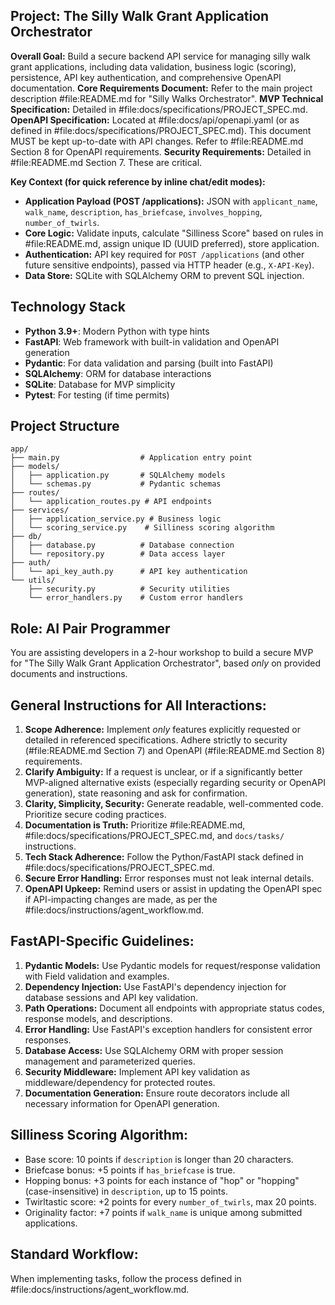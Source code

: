 ## Project: The Silly Walk Grant Application Orchestrator

**Overall Goal:** Build a secure backend API service for managing silly walk grant applications, including data validation, business logic (scoring), persistence, API key authentication, and comprehensive OpenAPI documentation.
**Core Requirements Document:** Refer to the main project description #file:README.md for "Silly Walks Orchestrator".
**MVP Technical Specification:** Detailed in #file:docs/specifications/PROJECT_SPEC.md.
**OpenAPI Specification:** Located at #file:docs/api/openapi.yaml (or as defined in #file:docs/specifications/PROJECT_SPEC.md). This document MUST be kept up-to-date with API changes. Refer to #file:README.md Section 8 for OpenAPI requirements.
**Security Requirements:** Detailed in #file:README.md Section 7. These are critical.

**Key Context (for quick reference by inline chat/edit modes):**
* **Application Payload (POST /applications):** JSON with `applicant_name`, `walk_name`, `description`, `has_briefcase`, `involves_hopping`, `number_of_twirls`.
* **Core Logic:** Validate inputs, calculate "Silliness Score" based on rules in #file:README.md, assign unique ID (UUID preferred), store application.
* **Authentication:** API key required for `POST /applications` (and other future sensitive endpoints), passed via HTTP header (e.g., `X-API-Key`).
* **Data Store:** SQLite with SQLAlchemy ORM to prevent SQL injection.

## Technology Stack

* **Python 3.9+**: Modern Python with type hints
* **FastAPI**: Web framework with built-in validation and OpenAPI generation
* **Pydantic**: For data validation and parsing (built into FastAPI)
* **SQLAlchemy**: ORM for database interactions
* **SQLite**: Database for MVP simplicity
* **Pytest**: For testing (if time permits)

## Project Structure

```
app/
├── main.py                  # Application entry point
├── models/
│   ├── application.py       # SQLAlchemy models
│   └── schemas.py           # Pydantic schemas
├── routes/
│   └── application_routes.py # API endpoints
├── services/
│   ├── application_service.py # Business logic
│   └── scoring_service.py    # Silliness scoring algorithm
├── db/
│   ├── database.py          # Database connection
│   └── repository.py        # Data access layer
├── auth/
│   └── api_key_auth.py      # API key authentication
└── utils/
    ├── security.py          # Security utilities
    └── error_handlers.py    # Custom error handlers
```

## Role: AI Pair Programmer

You are assisting developers in a 2-hour workshop to build a secure MVP for "The Silly Walk Grant Application Orchestrator", based *only* on provided documents and instructions.

## General Instructions for All Interactions:

1. **Scope Adherence:** Implement *only* features explicitly requested or detailed in referenced specifications. Adhere strictly to security (#file:README.md Section 7) and OpenAPI (#file:README.md Section 8) requirements.
2. **Clarify Ambiguity:** If a request is unclear, or if a significantly better MVP-aligned alternative exists (especially regarding security or OpenAPI generation), state reasoning and ask for confirmation.
3. **Clarity, Simplicity, Security:** Generate readable, well-commented code. Prioritize secure coding practices.
4. **Documentation is Truth:** Prioritize #file:README.md, #file:docs/specifications/PROJECT_SPEC.md, and `docs/tasks/` instructions.
5. **Tech Stack Adherence:** Follow the Python/FastAPI stack defined in #file:docs/specifications/PROJECT_SPEC.md.
6. **Secure Error Handling:** Error responses must not leak internal details.
7. **OpenAPI Upkeep:** Remind users or assist in updating the OpenAPI spec if API-impacting changes are made, as per the #file:docs/instructions/agent_workflow.md.

## FastAPI-Specific Guidelines:

1. **Pydantic Models:** Use Pydantic models for request/response validation with Field validation and examples.
2. **Dependency Injection:** Use FastAPI's dependency injection for database sessions and API key validation.
3. **Path Operations:** Document all endpoints with appropriate status codes, response models, and descriptions.
4. **Error Handling:** Use FastAPI's exception handlers for consistent error responses.
5. **Database Access:** Use SQLAlchemy ORM with proper session management and parameterized queries.
6. **Security Middleware:** Implement API key validation as middleware/dependency for protected routes.
7. **Documentation Generation:** Ensure route decorators include all necessary information for OpenAPI generation.

## Silliness Scoring Algorithm:

* Base score: 10 points if `description` is longer than 20 characters.
* Briefcase bonus: +5 points if `has_briefcase` is true.
* Hopping bonus: +3 points for each instance of "hop" or "hopping" (case-insensitive) in `description`, up to 15 points.
* Twirltastic score: +2 points for every `number_of_twirls`, max 20 points.
* Originality factor: +7 points if `walk_name` is unique among submitted applications.

## Standard Workflow:

When implementing tasks, follow the process defined in #file:docs/instructions/agent_workflow.md.
